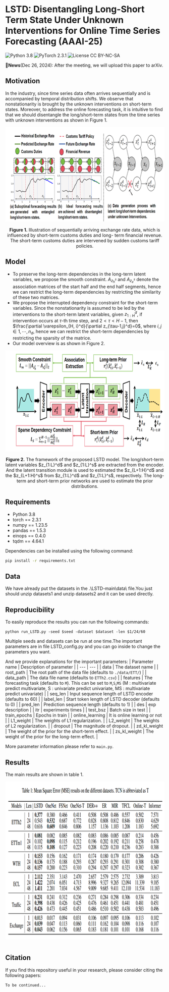 # LSTD: Disentangling Long-Short Term State Under Unknown Interventions for Online Time Series Forecasting (AAAI-25)
![Python 3.8](https://img.shields.io/badge/python-3.8-green.svg?style=plastic)
![PyTorch 2.3.1](https://img.shields.io/badge/PyTorch%20-%23EE4C2C.svg?style=plastic)
![License CC BY-NC-SA](https://img.shields.io/badge/license-CC_BY--NC--SA--green.svg?style=plastic)

:triangular_flag_on_post:**News**(Dec 26, 2024): After the meeting, we will upload this paper to arXiv.

## Motivation
In the industry, since time series data often arrives sequentially and is accompanied by temporal distribution shifts. We observe that nonstationarity is brought by the unknown interventions on short-term states. Moreover, to address the online forecasting task, it is intuitive to find that we should disentangle the long/short-term states from the time series with unknown interventions as shown in Figure 1.
<p align="center">
<img src=".\LSTD-main\Image\intervention.png" height = "300" alt="" align=center />
<br><br>
<b>Figure 1.</b> Illustration of sequentially arriving exchange rate data, which is influenced by short-term customs duties and long-
term financial revenue. The short-term customs duties are intervened by sudden customs tariff policies.
</p>

## Model
- To preserve the long-term dependencies in the long-term latent variables, we propose the smooth constraint. $A_{z_h^s}$ and $A_{z_e^s}$ denote the association matrices of the start half and the end half segments, hence we can restrict the long-term dependencies by restricting the similarity of these two matrices.
- We propose the interrupted dependency constraint for the short-term variables. Since the nonstationarity is assumed to be led by the interventions to the short-term latent variables, given $z_{1:H}^d$, if intervention occurs at $\tau$-th time step, and $2<\tau<H-1$, then $\frac{\partial \varepsilon_{H, i}^d}{\partial z_{\tau-1,j}^d}=0$, where $i,j \in { 1,\cdots,n_d}$, hence we can restrict the short-term dependencies by restricting the sparsity of the matrice.
- Our model overview is as shown in Figure 2.
<p align="center">
<img src=".\LSTD-main\Image\model.png" height = "320" alt="" align=center />
<br><br>
<b>Figure 2.</b> The framework of the proposed LSTD model. The long/short-term latent variables $z_{1:L}^d$ and $z_{1:L}^s$ are extracted from the encoder. And the latent transition module is used to estimated the $z_{L+1:H}^d$ and the $z_{L+1:H}^s$ from $z_{1:L}^d$ and $z_{1:L}^s$, respectively. The long-term and short-term prior networks are used to estimate the prior distributions.

## Requirements

- Python 3.8
- torch == 2.3.1
- numpy == 1.23.5
- pandas == 1.5.3
- einops == 0.4.0
- tqdm == 4.64.1

Dependencies can be installed using the following command:
```bash
pip install -r requirements.txt
```

## Data

We have already put the datasets in the .\LSTD-main\data\ file.You just should unzip datasets1 and unzip datasets2 and it can be used directly. 
## Reproducibility

To easily reproduce the results you can run the following commands:
```
python run_LSTD.py -seed $seed -dataset $dataset -len $1/24/60
```
Multiple seeds and datasets can be run at one time.The important parameters are in file LSTD_config.py and you can go inside to change the parameters you want.

And we provide explanations for the important parameters:
| Parameter name | Description of parameter |
| --- | --- |
| data           | The dataset name                                             |
| root_path      | The root path of the data file (defaults to `./data/ETT/`)    |
| data_path      | The data file name (defaults to `ETTh2.csv`)                  |
| features       | The forecasting task (defaults to `M`). This can be set to `M`,`S`,`MS` (M : multivariate predict multivariate, S : univariate predict univariate, MS : multivariate predict univariate) |
| seq_len | Input sequence length of LSTD encoder (defaults to 60) |
| label_len | Start token length of LSTD decoder (defaults to 0) |
| pred_len | Prediction sequence length (defaults to 1) |
| des | exp description |
| itr | experiments times |
| test_bsz | Batch size in test |
| train_epochs | Epochs in train |
| online_learning | It is online learning or not |
| L1_weight | The weights of L1 regularization. |
| L2_weight | The weights of L2 regularization. |
| dropout | The magnitude of dropout. |
| zd_kl_weight | The weight of the prior for the short-term effect. |
| zs_kl_weight | The weight of the prior for the long-term effect. |

More parameter information please refer to `main.py`.


## <span id="resultslink">Results</span>

The main results are shown in table 1.

<p align="center">
<img src=".\LSTD-main\Image\results.png" height = "500" alt="" align=center />
<br><br>
</p>




## <span id="citelink">Citation</span>
If you find this repository useful in your research, please consider citing the following papers:

```
To be continued...
```
